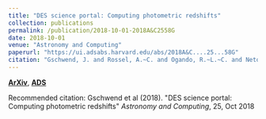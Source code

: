 ```yaml
---
title: "DES science portal: Computing photometric redshifts"
collection: publications
permalink: /publication/2018-10-01-2018A&C2558G
date: 2018-10-01
venue: "Astronomy and Computing"
paperurl: "https://ui.adsabs.harvard.edu/abs/2018A&C....25...58G"
citation: "Gschwend, J. and Rossel, A.~C. and Ogando, R.~L.~C. and Neto, A.~F. and Maia, M.~A.~G. and da Costa, L.~N. and Lima, M. and Pellegrini, P. and Campisano, R. and Singulani, C. and Adean, C. and Benoist, C. and Aguena, M. and Carrasco Kind, M. and Davis, T.~M. and de Vicente, J. and Hartley, W.~G. and Hoyle, B. and Palmese, A. and Sadeh, I. and Abbott, T.~M.~C. and Abdalla, F.~B. and Allam, S. and Annis, J. and Asorey, J. and Brooks, D. and Calcino, J. and Carollo, D. and Castander, F.~J. and D'Andrea, C.~B. and Desai, S. and Evrard, A.~E. and Fosalba, P. and Frieman, J. and Garc'ia-Bellido, J. and Glazebrook, K. and Gerdes, D.~W. and Gruendl, R.~A. and Gutierrez, G. and Hinton, S. and Hollowood, D.~L. and Honscheid, K. and Hoormann, J.~K. and James, D.~J. and Kuehn, K. and Kuropatkin, N. and Lahav, O. and Lewis, G. and Lidman, C. and Lin, H. and Macaulay, E. and Marshall, J. and Melchior, P. and Miquel, R. and Moller, A. and Plazas, A.~A. and Sanchez, E. and Santiago, B. and Scarpine, V. and Schindler, R.~H. and Sevilla-Noarbe, I. and Smith, M. and Sobreira, F. and Sommer, N.~E. and Suchyta, E. and Swanson, M.~E.~C. and Tarle, G. and Tucker, B.~E. and Tucker, D.~L. and Uddin, S. and Walker, A.~R.. &quot;DES science portal: Computing photometric redshifts.&quot; <i>Astronomy and Computing</i>, 25, Oct 2018"
---
```


[**ArXiv**](https://arxiv.org/abs/1708.05643), [**ADS**](https://ui.adsabs.harvard.edu/abs/2018A&C....25...58G)

Recommended citation: Gschwend et al (2018). "DES science portal: Computing photometric redshifts" <i>Astronomy and Computing</i>, 25, Oct 2018

